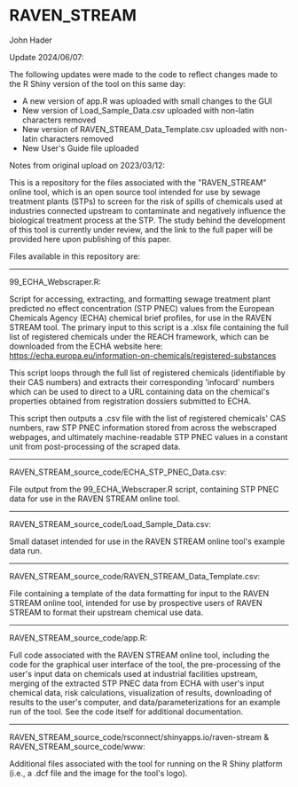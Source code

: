 # RAVEN_STREAM
John Hader

Update 2024/06/07:

The following updates were made to the code to reflect changes made to the R Shiny version of the tool on this same day:
- A new version of app.R was uploaded with small changes to the GUI
- New version of Load_Sample_Data.csv uploaded with non-latin characters removed
- New version of RAVEN_STREAM_Data_Template.csv uploaded with non-latin characters removed
- New User's Guide file uploaded

Notes from original upload on 2023/03/12:

This is a repository for the files associated with the "RAVEN_STREAM" online tool, which is an open source tool intended for use by sewage treatment plants (STPs) to screen for the risk of spills of chemicals used at industries connected upstream to contaminate and negatively influence the biological treatment process at the STP. The study behind the development of this tool is currently under review, and the link to the full paper will be provided here upon publishing of this paper.

Files available in this repository are:

-----------------------

99_ECHA_Webscraper.R:

Script for accessing, extracting, and formatting sewage treatment plant predicted no effect concentration (STP PNEC) values from the European Chemicals Agency (ECHA) chemical brief profiles, for use in the RAVEN STREAM tool. The primary input to this script is a .xlsx file containing the full list of registered chemicals under the REACH framework, which can be downloaded from the ECHA website here: https://echa.europa.eu/information-on-chemicals/registered-substances

This script loops through the full list of registered chemicals (identifiable by their CAS numbers) and extracts their corresponding 'infocard' numbers which can be used to direct to a URL containing data on the chemical's properties obtained from registration dossiers submitted to ECHA.

This script then outputs a .csv file with the list of registered chemicals' CAS numbers, raw STP PNEC information stored from across the webscraped webpages, and ultimately machine-readable STP PNEC values in a constant unit from post-processing of the scraped data.

-----------------------

RAVEN_STREAM_source_code/ECHA_STP_PNEC_Data.csv:

File output from the 99_ECHA_Webscraper.R script, containing STP PNEC data for use in the RAVEN STREAM online tool.

-----------------------

RAVEN_STREAM_source_code/Load_Sample_Data.csv:

Small dataset intended for use in the RAVEN STREAM online tool's example data run.

-----------------------

RAVEN_STREAM_source_code/RAVEN_STREAM_Data_Template.csv:

File containing a template of the data formatting for input to the RAVEN STREAM online tool, intended for use by prospective users of RAVEN STREAM to format their upstream chemical use data.

-----------------------

RAVEN_STREAM_source_code/app.R:

Full code associated with the RAVEN STREAM online tool, including the code for the graphical user interface of the tool, the pre-processing of the user's input data on chemicals used at industrial facilities upstream, merging of the extracted STP PNEC data from ECHA with user's input chemical data, risk calculations, visualization of results, downloading of results to the user's computer, and data/parameterizations for an example run of the tool. See the code itself for additional documentation.

-----------------------

RAVEN_STREAM_source_code/rsconnect/shinyapps.io/raven-stream & RAVEN_STREAM_source_code/www:

Additional files associated with the tool for running on the R Shiny platform (i.e., a .dcf file and the image for the tool's logo).

